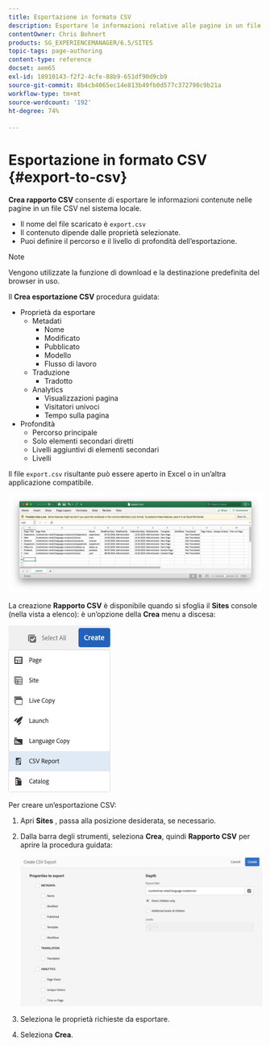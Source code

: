 ```yaml
---
title: Esportazione in formato CSV
description: Esportare le informazioni relative alle pagine in un file CSV nel sistema locale
contentOwner: Chris Bohnert
products: SG_EXPERIENCEMANAGER/6.5/SITES
topic-tags: page-authoring
content-type: reference
docset: aem65
exl-id: 18910143-f2f2-4cfe-88b9-651df90d9cb9
source-git-commit: 8b4cb4065ec14e813b49fb0d577c372790c9b21a
workflow-type: tm+mt
source-wordcount: '192'
ht-degree: 74%

---
```


# Esportazione in formato CSV  {#export-to-csv}

**Crea rapporto CSV** consente di esportare le informazioni contenute nelle pagine in un file CSV nel sistema locale.

* Il nome del file scaricato è `export.csv`
* Il contenuto dipende dalle proprietà selezionate.
* Puoi definire il percorso e il livello di profondità dell’esportazione.

>[!NOTE]
>
>Vengono utilizzate la funzione di download e la destinazione predefinita del browser in uso.

Il **Crea esportazione CSV** procedura guidata:

* Proprietà da esportare
   * Metadati
      * Nome
      * Modificato
      * Pubblicato
      * Modello
      * Flusso di lavoro
   * Traduzione
      * Tradotto
   * Analytics
      * Visualizzazioni pagina
      * Visitatori univoci
      * Tempo sulla pagina
* Profondità
   * Percorso principale
   * Solo elementi secondari diretti
   * Livelli aggiuntivi di elementi secondari
   * Livelli

Il file `export.csv` risultante può essere aperto in Excel o in un’altra applicazione compatibile.

![etc-01](assets/etc-01.png)

La creazione **Rapporto CSV** è disponibile quando si sfoglia il **Sites** console (nella vista a elenco): è un’opzione della **Crea** menu a discesa:

![etc-02](assets/etc-02.png)

Per creare un’esportazione CSV:

1. Apri **Sites** , passa alla posizione desiderata, se necessario.
1. Dalla barra degli strumenti, seleziona **Crea**, quindi **Rapporto CSV** per aprire la procedura guidata:

   ![etc-03](assets/etc-03.png)

1. Seleziona le proprietà richieste da esportare.
1. Seleziona **Crea**.
